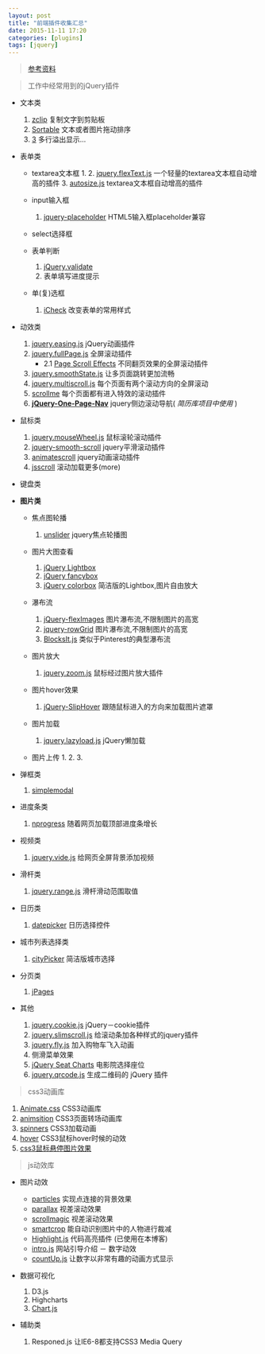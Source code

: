 ```yaml
---
layout: post
title: "前端插件收集汇总"
date: 2015-11-11 17:20
categories: [plugins]
tags: [jquery]
---
```

> [参考资料](https://github.com/JingwenTian/awesome-frontend)

> 工作中经常用到的jQuery插件
    
+ 文本类
    1. [zclip]() 复制文字到剪贴板
    2. [Sortable](https://github.com/RubaXa/Sortable) 文本或者图片拖动排序
    3. [3](https://github.com/BeSite/jQuery.dotdotdot) 多行溢出显示...

+ 表单类
    - textarea文本框
        1. 
        2. [jquery.flexText.js](https://alexdunphy.github.io/flexText/) 一个轻量的textarea文本框自动增高的插件
        3. [autosize.js](https://github.com/jackmoore/autosize) textarea文本框自动增高的插件
    - input输入框
        1. [jquery-placeholder](https://github.com/mathiasbynens/jquery-placeholder)  HTML5输入框placeholder兼容

    - select选择框
    
    - 表单判断
        1. [jQuery.validate]()
        2. []() 表单填写进度提示
    - 单(复)选框
        1. [iCheck](https://github.com/fronteed/iCheck/) 改变表单的常用样式

+ 动效类
    1. [jquery.easing.js](https://github.com/gdsmith/jquery.easing)   jQuery动画插件
    2. [jquery.fullPage.js](https://github.com/alvarotrigo/fullPage.js)   全屏滚动插件
        - 2.1 [Page Scroll Effects](https://codyhouse.co/demo/page-scroll-effects/opacity-hijacking.html) 不同翻页效果的全屏滚动插件
    3. [jquery.smoothState.js](https://github.com/miguel-perez/smoothState.js) 让多页面跳转更加流畅
    4. [jquery.multiscroll.js](https://github.com/alvarotrigo/multiscroll.js) 每个页面有两个滚动方向的全屏滚动
    5. [scrollme](https://github.com/nckprsn/scrollme) 每个页面都有进入特效的滚动插件
    6. **[jQuery-One-Page-Nav](https://github.com/davist11/jQuery-One-Page-Nav)** jquery侧边滚动导航( *简历库项目中使用* )

+ 鼠标类
    1. [jquery.mouseWheel.js](https://github.com/jquery/jquery-mousewheel) 鼠标滚轮滚动插件
    2. [jquery-smooth-scroll](https://github.com/kswedberg/jquery-smooth-scroll)  jquery平滑滚动插件
    3. [animatescroll](https://github.com/ramswaroop/animatescroll.js)  jquery动画滚动插件
    4. [jsscroll](https://github.com/pklauzinski/jscroll) 滚动加载更多(more)

+ 键盘类


+ **图片类**
    - 焦点图轮播
        1. [unslider](https://github.com/idiot/unslider)  jquery焦点轮播图
    - 图片大图查看
        1. [jQuery Lightbox]()
        2. [jQuery fancybox]()
        3. [jQuery colorbox](https://github.com/jackmoore/colorbox)  简洁版的Lightbox,图片自由放大

    - 瀑布流
        1. [jQuery-flexImages](https://github.com/Pixabay/jQuery-flexImages)  图片瀑布流,不限制图片的高宽
        2. [jquery-rowGrid](https://github.com/brunjo/rowGrid.js) 图片瀑布流,不限制图片的高宽
        3. [BlocksIt.js](http://www.inwebson.com/jquery/blocksit-js-dynamic-grid-layout-jquery-plugin/) 类似于Pinterest的典型瀑布流
    
    - 图片放大
        1. [jquery.zoom.js](https://github.com/jackmoore/zoom/tree/master) 鼠标经过图片放大插件

    - 图片hover效果
        1. [jQuery-SlipHover](https://github.com/wayou/SlipHover) 跟随鼠标进入的方向来加载图片遮罩
    
    - 图片加载
        1. [jquery.lazyload.js]()    jQuery懒加载
    - 图片上传
        1.
        2. 
        3. 
+ 弹框类
    1. [simplemodal](https://github.com/ericmmartin/simplemodal)

+ 进度条类
    1. [nprogress](https://github.com/rstacruz/nprogress/)  随着网页加载顶部进度条增长

+ 视频类
    1. [jquery.vide.js](https://github.com/VodkaBears/Vide) 给网页全屏背景添加视频

+ 滑杆类
    1. [jquery.range.js](https://github.com/nitinhayaran/jRange) 滑杆滑动范围取值

+ 日历类
    1. [datepicker](http://api.jqueryui.com/datepicker/)  日历选择控件
+ 城市列表选择类
    1. [cityPicker](http://www.jq22.com/yanshi4661)  简洁版城市选择
+ 分页类
    1. [jPages]()
+ 其他
    1. [jquery.cookie.js](https://github.com/carhartl/jquery-cookie)   jQuery－cookie插件   
    2. [jquery.slimscroll.js](https://github.com/rochal/jQuery-slimScroll) 给滚动条加各种样式的jquery插件
    3. [jquery.fly.js](https://github.com/amibug/fly) 加入购物车飞入动画
    4. [](http://mmenu.frebsite.nl/) 侧滑菜单效果
    5. [jQuery Seat Charts](https://github.com/mateuszmarkowski/jQuery-Seat-Charts) 电影院选择座位
    6. [jquery.qrcode.js]()  生成二维码的 jQuery 插件


> css3动画库

1. [Animate.css](http://daneden.github.io/animate.css/) CSS3动画库
2. [animsition](http://git.blivesta.com/animsition/)   CSS3页面转场动画库
3. [spinners](http://www.css-spinners.com/) CSS3加载动画
4. [hover](http://ianlunn.github.io/Hover/) CSS3鼠标hover时候的动效
5. [css3鼠标悬停图片效果](http://demo.jb51.net/js/2014/css3-mouse-xt-images-wzdh/index2.html)

> js动效库

- 图片动效
    + [particles](https://github.com/VincentGarreau/particles.js) 实现点连接的背景效果
    + [parallax](https://github.com/wagerfield/parallax) 视差滚动效果
    + [scrollmagic](http://scrollmagic.io/) 视差滚动效果
    + [smartcrop](https://github.com/jwagner/smartcrop.js) 能自动识别图片中的人物进行裁减
    + [Highlight.js](https://github.com/isagalaev/highlight.js) 代码高亮插件 (已使用在本博客)
    + [intro.js](http://usablica.github.io/intro.js/) 网站引导介绍
－ 数字动效
    + [countUp.js](https://github.com/inorganik/CountUp.js)      让数字以非常有趣的动画方式显示

- 数据可视化
    1. D3.js
    2. Highcharts
    3. [Chart.js]()
    
- 辅助类
    1. Responed.js    让IE6-8都支持CSS3 Media Query
